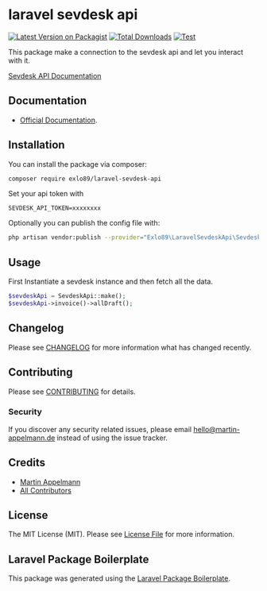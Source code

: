 # laravel sevdesk api

[![Latest Version on Packagist](https://img.shields.io/packagist/v/exlo89/laravel-sevdesk-api.svg?style=flat-square)](https://packagist.org/packages/exlo89/laravel-sevdesk-api)
[![Total Downloads](https://img.shields.io/packagist/dt/exlo89/laravel-sevdesk-api.svg?style=flat-square)](https://packagist.org/packages/exlo89/laravel-sevdesk-api)
[![Test](https://github.com/exlo89/laravel-sevdesk-api/actions/workflows/testing.yml/badge.svg?branch=main)](https://github.com/exlo89/laravel-sevdesk-api/actions/workflows/testing.yml)

This package make a connection to the sevdesk api and let you interact with it.

[Sevdesk API Documentation](https://hilfe.sevdesk.de/knowledge/sevdesk-rest-full-api)

## Documentation

- [Official Documentation](https://exlo89.github.io/laravel-sevdesk-api).

## Installation

You can install the package via composer:

```bash
composer require exlo89/laravel-sevdesk-api
```

Set your api token with

```
SEVDESK_API_TOKEN=xxxxxxxx
```

Optionally you can publish the config file with:

```bash
php artisan vendor:publish --provider="Exlo89\LaravelSevdeskApi\SevdeskApiServiceProvider" --tag="config"
```

## Usage

First Instantiate a sevdesk instance and then fetch all the data.

```php
$sevdeskApi = SevdeskApi::make();
$sevdeskApi->invoice()->allDraft();
```


## Changelog

Please see [CHANGELOG](CHANGELOG.md) for more information what has changed recently.

## Contributing

Please see [CONTRIBUTING](CONTRIBUTING.md) for details.

### Security

If you discover any security related issues, please email
[hello@martin-appelmann.de](mailto:hello@martin-appelmann.de?subject=Laravel%20Sevdesk%20Issue)
instead of using the issue tracker.

## Credits

- [Martin Appelmann](https://github.com/exlo89)
- [All Contributors](../../contributors)

## License

The MIT License (MIT). Please see [License File](LICENSE.md) for more information.

## Laravel Package Boilerplate

This package was generated using the [Laravel Package Boilerplate](https://laravelpackageboilerplate.com).
